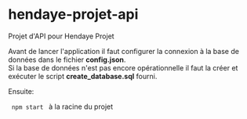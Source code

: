 # hendaye-projet-api
Projet d'API pour Hendaye Projet

Avant de lancer l'application il faut configurer la connexion à la base de données dans le fichier <b>config.json</b>. <br>
Si la base de données n'est pas encore opérationnelle il faut la créer et exécuter le script <b>create_database.sql</b> fourni.

Ensuite:

<code> npm start </code> à la racine du projet
